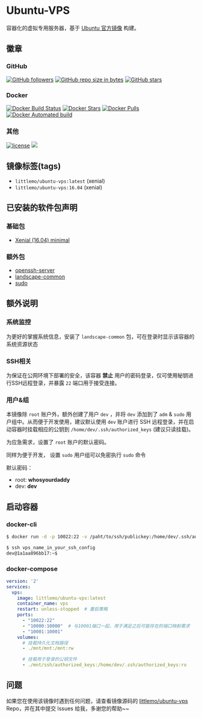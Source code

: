 # Ubuntu-VPS

容器化的虚拟专用服务器，基于 [Ubuntu 官方镜像](https://registry.hub.docker.com/_/ubuntu/) 构建。

## 徽章

### GitHub

[![GitHub followers](https://img.shields.io/github/followers/littlemo.svg?label=github%20follow)](https://github.com/littlemo)
[![GitHub repo size in bytes](https://img.shields.io/github/repo-size/littlemo/ubuntu-vps.svg)](https://github.com/littlemo/ubuntu-vps)
[![GitHub stars](https://img.shields.io/github/stars/littlemo/ubuntu-vps.svg?label=github%20stars)](https://github.com/littlemo/ubuntu-vps)

### Docker

[![Docker Build Status](https://img.shields.io/docker/build/littlemo/ubuntu-vps.svg)](https://hub.docker.com/r/littlemo/ubuntu-vps/)
[![Docker Stars](https://img.shields.io/docker/stars/littlemo/ubuntu-vps.svg)](https://hub.docker.com/r/littlemo/ubuntu-vps/)
[![Docker Pulls](https://img.shields.io/docker/pulls/littlemo/ubuntu-vps.svg)](https://hub.docker.com/r/littlemo/ubuntu-vps/)
[![Docker Automated build](https://img.shields.io/docker/automated/littlemo/ubuntu-vps.svg)](https://hub.docker.com/r/littlemo/ubuntu-vps/)

### 其他

[![license](https://img.shields.io/github/license/littlemo/ubuntu-vps.svg)](https://github.com/littlemo/ubuntu-vps)
[![](https://img.shields.io/badge/bitcoin-donate-green.svg)](https://keybase.io/littlemo)

## 镜像标签(tags)

- `littlemo/ubuntu-vps:latest` (xenial)
- `littlemo/ubuntu-vps:16.04`  (xenial)

## 已安装的软件包声明
### 基础包

- [Xenial (16.04) minimal](http://packages.ubuntu.com/xenial/ubuntu-minimal)

### 额外包

- [openssh-server](https://help.ubuntu.com/community/SSH/OpenSSH/Configuring)
- [landscape-common](https://packages.ubuntu.com/xenial/landscape-common)
- [sudo](https://packages.ubuntu.com/xenial/sudo)

## 额外说明

### 系统监控

为更好的掌握系统信息，安装了 `landscape-common` 包，可在登录时显示该容器的系统资源状态

### SSH相关

为保证在公网环境下部署的安全，该容器 __禁止__ 用户的密码登录，仅可使用秘钥进行SSH远程登录，并暴露 `22` 端口用于接受连接。

### 用户&组

本镜像除 `root` 账户外，额外创建了用户 `dev` ，并将 `dev` 添加到了 `adm` & `sudo` 用户组中。从而便于开发使用，建议默认使用 `dev` 账户进行 SSH 远程登录，并在启动容器时挂载相应的公钥到 `/home/dev/.ssh/authorized_keys` (建议只读挂载)。

为应急需求，设置了 `root` 账户的默认密码。

同样为便于开发， 设置 `sudo` 用户组可以免密执行 `sudo` 命令

默认密码：
- root: __whosyourdaddy__
- dev: __dev__

## 启动容器

### docker-cli

```bash
$ docker run -d -p 10022:22 -v /paht/to/ssh/publickey:/home/dev/.ssh/authorized_keys --name vps littlemo/ubuntu-vps:latest

$ ssh vps_name_in_your_ssh_config
dev@1a1aa896bb17:~$
```

### docker-compose

```yml
version: '2'
services:
  vps:
    image: littlemo/ubuntu-vps:latest
    container_name: vps
    restart: unless-stopped  # 重启策略
    ports:
      - "10022:22"
      - "10000:10000"  # 与10001端口一起，用于满足之后可能存在的端口映射需求
      - "10001:10001"
    volumes:
      # 挂载持久化文档路径
      - ./mnt/mnt:/mnt:rw

      # 挂载用于登录的公钥文件
      - ./mnt/ssh/authorized_keys:/home/dev/.ssh/authorized_keys:ro
```

## 问题

如果您在使用该镜像时遇到任何问题，请查看镜像源码的 [littlemo/ubuntu-vps](https://github.com/littlemo/ubuntu-vps) Repo，并在其中提交 Issues 给我，多谢您的帮助~~

